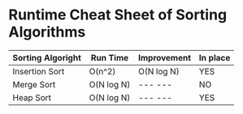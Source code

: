 # Runtime Cheat Sheet of Sorting Algorithms

| Sorting Algoright    |   Run Time    |   Improvement  |  In place    | 
| -------------        | ------------- |  ------------- | -------------| 
| Insertion Sort       | O(n^2)        |  O(N log N)    |     YES      | 
| Merge Sort           | O(N log N)    |  ---   ---     |     NO       | 
| Heap  Sort           | O(N log N)    |  ---   ---     |     YES      |
